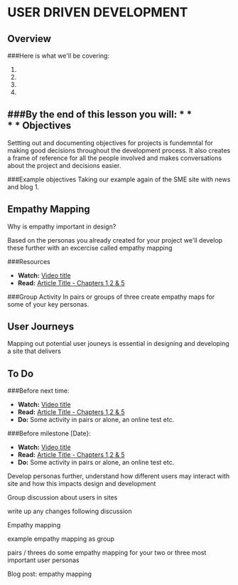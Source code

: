 USER DRIVEN DEVELOPMENT
=======================

Overview
--------
###Here is what we'll be covering:

1. 
2. 
3. 
4. 

###By the end of this lesson you will:
* 
*  
* 
* 
Objectives
----------
Settting out and documenting objectives for projects is fundemntal for making good decisions throughout the development process. It also creates a frame of reference for all the people involved and makes conversations about the project and decisions easier.

###Example objectives
Taking our example again of the SME site with news and blog
1. 

Empathy Mapping
---------------
Why is empathy important in design?

Based on the personas you already created for your project we'll develop these further with an excercise called empathy mapping

###Resources
* __Watch:__ [Video title](#)
* __Read:__ [Article Title - Chapters 1,2 & 5](#)


###Group Activity
In pairs or groups of three create empathy maps for some of your key personas.



User Journeys
-------------
Mapping out potential user jouneys is essential in designing and developing a site that delivers

To Do
-----
###Before next time:
* __Watch:__ [Video title](#)
* __Read:__ [Article Title - Chapters 1,2 & 5](#)
* __Do:__ Some activity in pairs or alone, an online test etc.

###Before milestone [Date}:
* __Watch:__ [Video title](#)
* __Read:__ [Article Title - Chapters 1,2 & 5](#)
* __Do:__ Some activity in pairs or alone, an online test etc.












Develop personas further, understand how different users may interact with site and how this impacts design and development

Group discussion about users in sites

write up any changes following discussion

Empathy mapping


example empathy mapping as group 

pairs / threes do some empathy mapping for your two or three most important user personas

Blog post: empathy mapping
